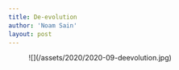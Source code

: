 ```yaml
---
title: De-evolution
author: 'Noam Sain'
layout: post
---
```


<figure class="wp-block-image size-large">![](/assets/2020/2020-09-deevolution.jpg)</figure>